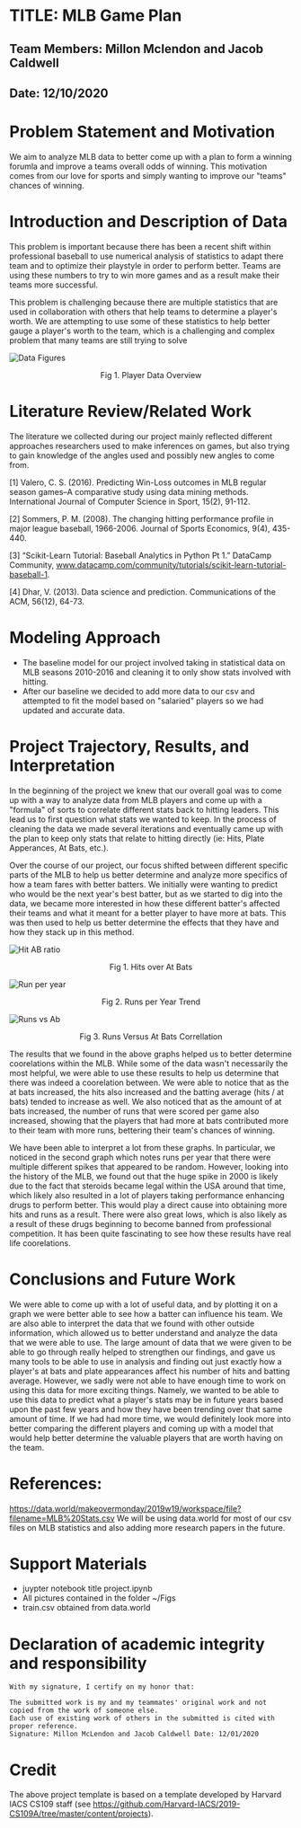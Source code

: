 

# TITLE: MLB Game Plan
## Team Members: Millon Mclendon and Jacob Caldwell
## Date: 12/10/2020

# Problem Statement and Motivation
We aim to analyze MLB data to better come up with a plan to form a winning forumla and improve a teams overall odds of winning. This motivation comes from our love for sports and simply wanting to improve our "teams" chances of winning.

# Introduction and Description of Data
This problem is important because there has been a recent shift within professional baseball to use numerical analysis of statistics to adapt there team and to optimize their playstyle in order to perform better. Teams are using these numbers to try to win more games and as a result make their teams more successful.

This problem is challenging because there are multiple statistics that are used in collaboration with others that help teams to determine a player's worth. We are attempting to use some of these statistics to help better gauge a player's worth to the team, which is a challenging and complex problem that many teams are still trying to solve

![Data Figures](figs/data.png "Player Data")
<center>Fig 1. Player Data Overview</center>

# Literature Review/Related Work 
The literature we collected during our project mainly reflected different approaches researchers used to make inferences on games, but also trying to gain knowledge of the angles used and possibly new angles to come from.

[1] Valero, C. S. (2016). Predicting Win-Loss outcomes in MLB regular season games–A comparative study using data mining methods. International Journal of Computer Science in Sport, 15(2), 91-112.

[2] Sommers, P. M. (2008). The changing hitting performance profile in major league baseball, 1966-2006. Journal of Sports Economics, 9(4), 435-440.

[3] “Scikit-Learn Tutorial: Baseball Analytics in Python Pt 1.” DataCamp Community, www.datacamp.com/community/tutorials/scikit-learn-tutorial-baseball-1. 

[4] Dhar, V. (2013). Data science and prediction. Communications of the ACM, 56(12), 64-73.

# Modeling Approach

+ The baseline model for our project involved taking in statistical data on MLB seasons 2010-2016 and cleaning it to only show stats involved with hitting.
+ After our baseline we decided to add more data to our csv and attempted to fit the model based on "salaried" players so we had updated and accurate data.

# Project Trajectory, Results, and Interpretation 

In the beginning of the project we knew that our overall goal was to come up with a way to analyze data from MLB players and come up with a "formula" of sorts to correlate different stats back to hitting leaders. This lead us to first question what stats we wanted to keep. In the process of cleaning the data we made several iterations and eventually came up with the plan to keep only stats that relate to hitting directly (ie: Hits, Plate Apperances, At Bats, etc.).

Over the course of our project, our focus shifted between different specific parts of the MLB to help us better determine and analyze more specifics of how a team fares with better batters. We initially were wanting to predict who would be the next year's best batter, but as we started to dig into the data, we became more interested in how these different batter's affected their teams and what it meant for a better player to have more at bats. This was then used to help us better determine the effects that they have and how they stack up in this method. 

![Hit AB ratio](figs/hits.png "Hits based on number of at bats")
<center>Fig 1. Hits over At Bats</center>

![Run per year](figs/runs.png "Runs per year")
<center>Fig 2. Runs per Year Trend</center>

![Runs vs Ab](figs/runVab.png "Runs vs At Bats")
<center>Fig 3. Runs Versus At Bats Correllation</center>


The results that we found in the above graphs helped us to better determine coorelations within the MLB. While some of the data wasn't necessarily the most helpful, we were able to use these results to help us determine that there was indeed a coorelation between. We were able to notice that as the at bats increased, the hits also increased and the batting average (hits / at bats) tended to increase as well. We also noticed that as the amount of at bats increased, the number of runs that were scored per game also increased, showing that the players that had more at bats contributed more to their team with more runs, bettering their team's chances of winning. 

We have been able to interpret a lot from these graphs. In particular, we noticed in the second graph which notes runs per year that there were multiple different spikes that appeared to be random. However, looking into the history of the MLB, we found out that the huge spike in 2000 is likely due to the fact that steroids became legal within the USA around that time, which likely also resulted in a lot of players taking performance enhancing drugs to perform better. This would play a direct cause into obtaining more hits and runs as a result. There were also great lows, which is also likely as a result of these drugs beginning to become banned from professional competition. It has been quite fascinating to see how these results have real life coorelations. 

# Conclusions and Future Work
We were able to come up with a lot of useful data, and by plotting it on a graph we were better able to see how a batter can influence his team. We are also able to interpret the data that we found with other outside information, which allowed us to better understand and analyze the data that we were able to use. The large amount of data that we were given to be able to go through really helped to strengthen our findings, and gave us many tools to be able to use in analysis and finding out just exactly how a player's at bats and plate appearances affect his number of hits and batting average. However, we sadly were not able to have enough time to work on using this data for more exciting things. Namely, we wanted to be able to use this data to predict what a player's stats may be in future years based upon the past few years and how they have been trending over that same amount of time. If we had had more time, we would definitely look more into better comparing the different players and coming up with a model that would help better determine the valuable players that are worth having on the team. 

# References:
https://data.world/makeovermonday/2019w19/workspace/file?filename=MLB%20Stats.csv We will be using data.world for most of our csv files on MLB statistics and also adding more research papers in the future.

# Support Materials
+ juypter notebook title project.ipynb
+ All pictures contained in the folder ~/Figs
+ train.csv obtained from data.world

# Declaration of academic integrity and responsibility

```
With my signature, I certify on my honor that:

The submitted work is my and my teammates' original work and not copied from the work of someone else.
Each use of existing work of others in the submitted is cited with proper reference.
Signature: Millon McLendon and Jacob Caldwell Date: 12/01/2020
```

# Credit
The above project template is based on a template developed by Harvard IACS CS109 staff (see https://github.com/Harvard-IACS/2019-CS109A/tree/master/content/projects).
